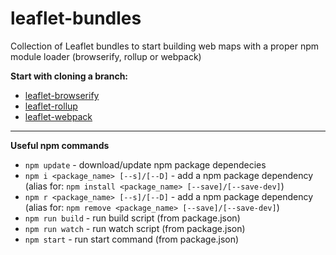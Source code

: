 # leaflet-bundles
Collection of Leaflet bundles to start building web maps with a proper npm module loader (browserify, rollup or webpack)

**Start with cloning a branch:**
- [leaflet-browserify](https://github.com/Raruto/leaflet-bundles/tree/leaflet-browserify)
- [leaflet-rollup](https://github.com/Raruto/leaflet-bundles/tree/leaflet-rollup)
- [leaflet-webpack](https://github.com/Raruto/leaflet-bundles/tree/leaflet-webpack)

---

**Useful npm commands**

- `npm update` - download/update npm package dependecies
- `npm i <package_name> [--s]/[--D]` - add a npm package dependency (alias for: `npm install <package_name> [--save]/[--save-dev]`)
- `npm r <package_name> [--s]/[--D]` - add a npm package dependency (alias for: `npm remove <package_name> [--save]/[--save-dev]`)
- `npm run build` - run build script (from package.json)
- `npm run watch` - run watch script (from package.json)
- `npm start` - run start command (from package.json)
